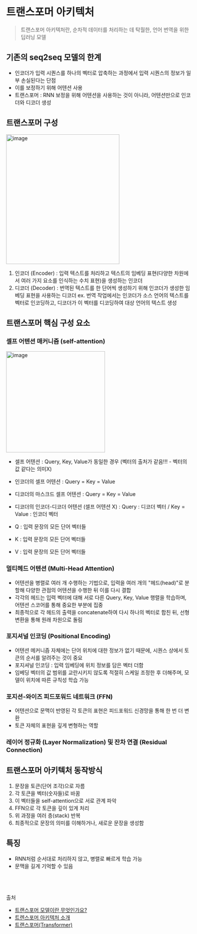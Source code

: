 # 트랜스포머 아키텍처
> 트랜스포머 아키텍처란, 순차적 데이터를 처리하는 데 탁월한, 언어 번역을 위한 딥러닝 모델

## 기존의 seq2seq 모델의 한계
- 인코더가 입력 시퀀스를 하나의 벡터로 압축하는 과정에서 입력 시퀀스의 정보가 일부 손실된다는 단점
- 이를 보정하기 위해 어텐션 사용
- 트랜스포머 : RNN 보정을 위해 어텐션을 사용하는 것이 아니라, 어텐션만으로 인코더와 디코더 생성

## 트랜스포머 구성
<img width="307" height="351" alt="image" src="https://github.com/user-attachments/assets/52efc912-aa24-4d07-9c29-1f18ebfd938e" />

1. 인코더 (Encoder) : 입력 텍스트를 처리하고 텍스트의 임베딩 표현(다양한 차원에서 여러 가지 요소를 인식하는 수치 표현)을 생성하는 인코더
2. 디코더 (Decoder) : 번역된 텍스트를 한 단어씩 생성하기 위해 인코더가 생성한 임베딩 표현을 사용하는 디코더
ex. 번역 작업에서는 인코더가 소스 언어의 텍스트를 벡터로 인코딩하고, 디코더가 이 벡터를 디코딩하여 대상 언어의 텍스트 생성

## 트랜스포머 핵심 구성 요소 
### 셀프 어텐션 매커니즘 (self-attention)
<img width="268" height="274" alt="image" src="https://github.com/user-attachments/assets/10326d42-3241-4eb5-9e6d-f97330fb38f5" />

- 셀프 어텐션 : Query, Key, Value가 동일한 경우 (벡터의 출처가 같음!!! - 벡터의 값 같다는 의미X)
- 인코더의 셀프 어텐션 : Query = Key = Value
- 디코더의 마스크드 셀프 어텐션 : Query = Key = Value
- 디코더의 인코더-디코더 어텐션 (셀프 어텐션 X) : Query : 디코더 벡터 / Key = Value : 인코더 벡터

- Q : 입력 문장의 모든 단어 벡터들
- K : 입력 문장의 모든 단어 벡터들
- V : 입력 문장의 모든 단어 벡터들

### 멀티헤드 어텐션 (Multi-Head Attention)
- 어텐션을 병렬로 여러 개 수행하는 기법으로, 입력을 여러 개의 "헤드(head)"로 분할해 다양한 관점의 어텐션을 수행한 뒤 이를 다시 결합
- 각각의 헤드는 입력 벡터에 대해 서로 다른 Query, Key, Value 행렬을 학습하며, 어텐션 스코어를 통해 중요한 부분에 집중
- 최종적으로 각 헤드의 출력을 concatenate하여 다시 하나의 벡터로 합친 뒤, 선형 변환을 통해 원래 차원으로 돌림

### 포지셔널 인코딩 (Positional Encoding)
- 어텐션 메커니즘 자체에는 단어 위치에 대한 정보가 없기 때문에, 시퀀스 상에서 토큰의 순서를 알려주는 것이 중요
-  포지셔널 인코딩 : 입력 임베딩에 위치 정보를 담은 벡터 더함
-  임베딩 벡터의 값 범위를 교란시키지 않도록 적절히 스케일 조정한 후 더해주며, 모델이 위치에 따른 규칙성 학습 가능

### 포지션-와이즈 피드포워드 네트워크 (FFN)
- 어텐션으로 문맥이 반영된 각 토큰의 표현은 피드포워드 신경망을 통해 한 번 더 변환
- 토큰 자체의 표현을 깊게 변형하는 역할

### 레이어 정규화 (Layer Normalization) 및 잔차 연결 (Residual Connection)


## 트랜스포머 아키텍처 동작방식
1. 문장을 토큰(단어 조각)으로 자름
2. 각 토큰을 벡터(숫자들)로 바꿈
3. 이 벡터들을 self-attention으로 서로 관계 파악
4. FFN으로 각 토큰을 깊이 있게 처리
5. 위 과정을 여러 층(stack) 반복
6. 최종적으로 문장의 의미를 이해하거나, 새로운 문장을 생성함

## 특징
- RNN처럼 순서대로 처리하지 않고, 병렬로 빠르게 학습 가능
- 문맥을 길게 기억할 수 있음
  
<br/>
<br/>
<br/>
출처

- [트랜스포머 모델이란 무엇인가요?](https://www.ibm.com/kr-ko/think/topics/transformer-model)
- [트렌스포머 아키텍처 소개](https://wikidocs.net/253580)
- [트랜스포머(Transformer)](https://wikidocs.net/31379)

